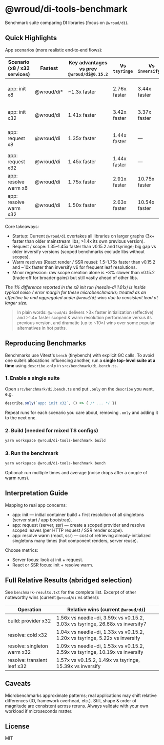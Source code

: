 # @wroud/di-tools-benchmark

Benchmark suite comparing DI libraries (focus on `@wroud/di`).

## Quick Highlights

App scenarios (more realistic end‑to‑end flows):

| Scenario (x8 / x32 services) | Fastest | Key advantages vs prev `@wroud/di@0.15.2` | Vs `tsyringe` | Vs `inversify@6` | Notes |
| ---------------------------- | ------- | ------------------------------------------ | ------------- | --------------- | ----- |
| app: init x8                 | @wroud/di* | ~1.3x faster                               | 2.76x faster  | 3.44x faster    | Startup (needle-di within noise) |
| app: init x32                | @wroud/di | 1.41x faster                               | 3.42x faster  | 3.37x faster    | Larger startup graph |
| app: request x8              | @wroud/di | 1.35x faster                               | 1.44x faster  | —               | Scope creation + scoped services |
| app: request x32             | @wroud/di | 1.45x faster                               | 1.44x faster  | —               | Stable scaling |
| app: resolve warm x8         | @wroud/di | 1.75x faster                               | 2.91x faster  | 10.75x faster   | Hot path leaf resolutions |
| app: resolve warm x32        | @wroud/di | 1.50x faster                               | 2.63x faster  | 10.54x faster   | Larger graph, still fast |

Core takeaways:
* Startup: Current `@wroud/di` overtakes all libraries on larger graphs (3x+ faster than older mainstream libs; >1.4x its own previous version).
* Request / scope: 1.35–1.45x faster than v0.15.2 and tsyringe; big gap vs older inversify versions (scoped benchmarks exclude libs without scopes).
* Warm resolves (React render / SSR reuse): 1.5–1.75x faster than v0.15.2 and ~10x faster than inversify v6 for frequent leaf resolutions.
* Minor regression: raw scope creation alone is ~3% slower than v0.15.2 (trade‑off for broader gains) but still vastly ahead of other libs.

*The 1% difference reported in the x8 init run (needle-di 1.01x) is inside typical noise / error margin for these microbenchmarks; treated as an effective tie and aggregated under `@wroud/di` wins due to consistent lead at larger size.*

> In plain words: `@wroud/di` delivers >3× faster initialization (effective) and >1.4× faster scoped & warm resolution performance versus its previous version, and dramatic (up to ~10×) wins over some popular alternatives in hot paths.

## Reproducing Benchmarks

Benchmarks use Vitest's `bench` (tinybench) with explicit GC calls. To avoid one suite’s allocations influencing another, run a **single top-level suite at a time** using `describe.only` in `src/benchmark/di.bench.ts`.

### 1. Enable a single suite
Open `src/benchmark/di.bench.ts` and put `.only` on the `describe` you want, e.g.

```ts
describe.only(`app: init x32`, () => { /* ... */ })
```

Repeat runs for each scenario you care about, removing `.only` and adding it to the next one.

### 2. Build (needed for mixed TS configs)

```bash
yarn workspace @wroud/di-tools-benchmark build
```

### 3. Run the benchmark

```bash
yarn workspace @wroud/di-tools-benchmark bench
```

Optional: run multiple times and average (noise drops after a couple of warm runs).

## Interpretation Guide

Mapping to real app concerns:
* app: init — initial container build + first resolution of all singletons (server start / app bootstrap).
* app: request (server, ssr) — create a scoped provider and resolve scoped leaves (per HTTP request / SSR render scope).
* app: resolve warm (react, ssr) — cost of retrieving already-initialized singletons many times (hot component renders, server reuse).

Choose metrics:
* Server focus: look at init + request.
* React or SSR focus: init + resolve warm.

## Full Relative Results (abridged selection)

See `benchmark-results.txt` for the complete list. Excerpt of other noteworthy wins (current `@wroud/di` vs others):

| Operation | Relative wins (current `@wroud/di`) |
| --------- | ----------------------------------- |
| build: provider x32 | 1.56x vs needle-di, 3.59x vs v0.15.2, 3.03x vs tsyringe, 26.68x vs inversify7 |
| resolve: cold x32 | 1.04x vs needle-di, 1.33x vs v0.15.2, 1.20x vs tsyringe, 5.22x vs inversify |
| resolve: singleton warm x32 | 1.09x vs needle-di, 1.53x vs v0.15.2, 2.59x vs tsyringe, 10.19x vs inversify |
| resolve: transient leaf x32 | 1.57x vs v0.15.2, 1.49x vs tsyringe, 15.39x vs inversify |

## Caveats

Microbenchmarks approximate patterns; real applications may shift relative differences (IO, framework overhead, etc.). Still, shape & order of magnitude are consistent across reruns. Always validate with your own workload if microseconds matter.

## License

MIT
